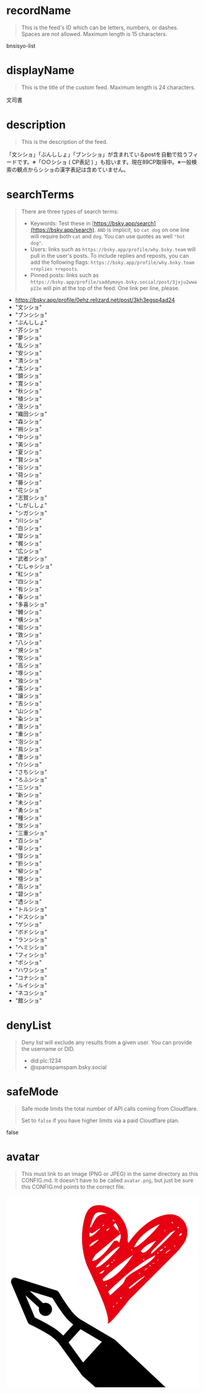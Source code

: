 
# recordName

> This is the feed's ID which can be letters, numbers, or dashes. Spaces are not allowed. Maximum length is 15 characters.

bnsisyo-list

# displayName

> This is the title of the custom feed. Maximum length is 24 characters.

文司書

# description

> This is the description of the feed.

「文シショ」「ぶんししょ」「ブンシショ」が含まれているpostを自動で拾うフィードです。※「○○シショ ( CP表記 ) 」も拾います。現在89CP取得中。※一般検索の観点からシショの漢字表記は含めていません。

# searchTerms

> There are three types of search terms:
>
> - Keywords: Test these in [https://bsky.app/search](https://bsky.app/search). `AND` is implicit, so `cat dog` on one line will require both `cat` and `dog`. You can use quotes as well `"hot dog"`.
> - Users: links such as `https://bsky.app/profile/why.bsky.team` will pull in the user's posts. To include replies and reposts, you can add the following flags: `https://bsky.app/profile/why.bsky.team +replies +reposts`.
> - Pinned posts: links such as `https://bsky.app/profile/saddymayo.bsky.social/post/3jxju2wwap22e` will pin at the top of the feed. One link per line, please.

- https://bsky.app/profile/0ehz.relizard.net/post/3kh3egsp4ad24
- "文シショ"
- "ブンシショ"
- "ぶんししょ"
- "芥シショ"
- "夢シショ"
- "乱シショ"
- "安シショ"
- "清シショ"
- "太シショ"
- "鏡シショ"
- "寛シショ"
- "秋シショ"
- "植シショ"
- "茂シショ"
- "織田シショ"
- "森シショ"
- "朔シショ"
- "中シショ"
- "美シショ"
- "夏シショ"
- "賢シショ"
- "谷シショ"
- "荷シショ"
- "藤シショ"
- "花シショ"
- "志賀シショ"
- "しがししょ"
- "シガシショ"
- "川シショ"
- "白シショ"
- "犀シショ"
- "梶シショ"
- "広シショ"
- "武者シショ"
- "むしゃシショ"
- "紅シショ"
- "四シショ"
- "有シショ"
- "春シショ"
- "多喜シショ"
- "鱒シショ"
- "横シショ"
- "堀シショ"
- "敦シショ"
- "八シショ"
- "規シショ"
- "牧シショ"
- "高シショ"
- "啄シショ"
- "独シショ"
- "露シショ"
- "譲シショ"
- "吉シショ"
- "山シショ"
- "粂シショ"
- "直シショ"
- "重シショ"
- "泡シショ"
- "鳥シショ"
- "蘆シショ"
- "介シショ"
- "さちシショ"
- "ろふシショ"
- "三シショ"
- "新シショ"
- "未シショ"
- "勇シショ"
- "種シショ"
- "放シショ"
- "三重シショ"
- "百シショ"
- "草シショ"
- "弴シショ"
- "折シショ"
- "柳シショ"
- "檀シショ"
- "高シショ"
- "碧シショ"
- "透シショ"
- "トルシショ"
- "ドスシショ"
- "ゲシショ"
- "ボドシショ"
- "ランシショ"
- "ヘミシショ"
- "フィシショ"
- "ポシショ"
- "ハワシショ"
- "コナシショ"
- "ルイシショ"
- "ネコシショ"
- "館シショ"

# denyList

> Deny list will exclude any results from a given user. You can provide the username or DID.
>
> - did:plc:1234
> - @spamspamspam.bsky.social

# safeMode

> Safe mode limits the total number of API calls coming from Cloudflare.
>
> Set to `false` if you have higher limits via a paid Cloudflare plan.

false

# avatar

> This must link to an image (PNG or JPEG) in the same directory as this CONFIG.md. It doesn't have to be called `avatar.png`, but just be sure this CONFIG.md points to the correct file.

![](book4.jpg)
